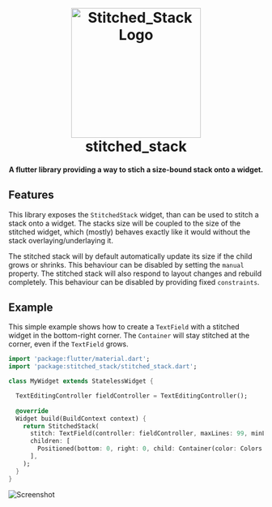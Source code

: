<h1 align="center">
  <br>
  <img src="https://i.imgur.com/IcJForo.png" alt="Stitched_Stack Logo" width="256">
  <br>
  stitched_stack
</h1>
<h4 align="center">
A flutter library providing a way to stich a size-bound stack onto a widget.
</h4>

## Features
This library exposes the `StitchedStack` widget, than can be used to
stitch a stack onto a widget. The stacks size will be coupled to the
size of the stitched widget, which (mostly) behaves exactly like it would
without the stack overlaying/underlaying it.

The stitched stack will by default automatically update its size if the
child grows or shrinks. This behaviour can be disabled by setting the
`manual` property. The stitched stack will also respond to layout changes
and rebuild completely. This behaviour can be disabled by providing fixed
`constraints`.

## Example

This simple example shows how to create a `TextField` with a stitched widget
in the bottom-right corner. The `Container` will stay stitched at the corner,
even if the `TextField` grows.

```dart
import 'package:flutter/material.dart';
import 'package:stitched_stack/stitched_stack.dart';

class MyWidget extends StatelessWidget {

  TextEditingController fieldController = TextEditingController();
  
  @override
  Widget build(BuildContext context) {
    return StitchedStack(
      stitch: TextField(controller: fieldController, maxLines: 99, minLines: 1),
      children: [
        Positioned(bottom: 0, right: 0, child: Container(color: Colors.red, width: 50, height: 50))
      ],
    );
  }
}
```

![Screenshot](https://i.imgur.com/hcoCR50.png)